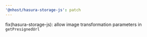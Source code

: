 ```yaml
---
'@nhost/hasura-storage-js': patch
---
```


fix(hasura-storage-js): allow image transformation parameters in `getPresignedUrl`
